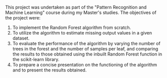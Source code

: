 This project was undertaken as part of the "Pattern Recognition and Machine Learning" course during my Master's studies. The objectives of the project were:

1. To implement the Random Forest algorithm from scratch.
2. To utilize the algorithm to estimate missing output values in a given dataset.
3. To evaluate the performance of the algorithm by varying the number of trees in the forest and the number of samples per leaf, and comparing the results to those obtained using the inbuilt Random Forest function in the scikit-learn library.
4. To prepare a concise presentation on the functioning of the algorithm and to present the results obtained.
